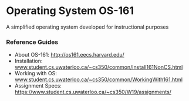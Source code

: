 # Operating System OS-161
A simplified operating system developed for instructional purposes

### Reference Guides
- About OS-161: http://os161.eecs.harvard.edu/
- Installation: www.student.cs.uwaterloo.ca/~cs350/common/Install161NonCS.html
- Working with OS: www.student.cs.uwaterloo.ca/~cs350/common/WorkingWith161.html
- Assignment Specs: https://www.student.cs.uwaterloo.ca/~cs350/W19/assignments/
